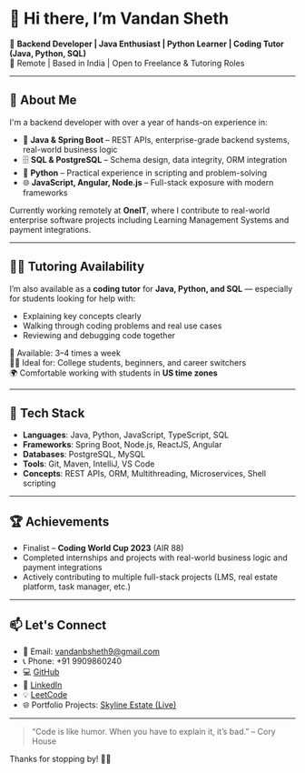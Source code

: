 # 👋 Hi there, I’m Vandan Sheth

🎯 **Backend Developer | Java Enthusiast | Python Learner | Coding Tutor (Java, Python, SQL)**  
📍 Remote | Based in India | Open to Freelance & Tutoring Roles

---

## 💼 About Me

I'm a backend developer with over a year of hands-on experience in:

- 🧠 **Java & Spring Boot** – REST APIs, enterprise-grade backend systems, real-world business logic
- 🗄️ **SQL & PostgreSQL** – Schema design, data integrity, ORM integration
- 🐍 **Python** – Practical experience in scripting and problem-solving
- 🌐 **JavaScript, Angular, Node.js** – Full-stack exposure with modern frameworks

Currently working remotely at **OneIT**, where I contribute to real-world enterprise software projects including Learning Management Systems and payment integrations.

---

## 🧑‍🏫 Tutoring Availability

I’m also available as a **coding tutor** for **Java, Python, and SQL** — especially for students looking for help with:

- Explaining key concepts clearly
- Walking through coding problems and real use cases
- Reviewing and debugging code together

📅 Available: 3–4 times a week  
🧑‍🎓 Ideal for: College students, beginners, and career switchers  
🌍 Comfortable working with students in **US time zones**

---

## 🚀 Tech Stack

- **Languages**: Java, Python, JavaScript, TypeScript, SQL
- **Frameworks**: Spring Boot, Node.js, ReactJS, Angular
- **Databases**: PostgreSQL, MySQL
- **Tools**: Git, Maven, IntelliJ, VS Code
- **Concepts**: REST APIs, ORM, Multithreading, Microservices, Shell scripting

---

## 🏆 Achievements

- Finalist – **Coding World Cup 2023** (AIR 88)
- Completed internships and projects with real-world business logic and payment integrations
- Actively contributing to multiple full-stack projects (LMS, real estate platform, task manager, etc.)

---

## 📫 Let's Connect

- 📧 Email: vandanbsheth9@gmail.com
- 📞 Phone: +91 9909860240
- 💻 [GitHub](https://github.com/vandan08)
- 💼 [LinkedIn](https://www.linkedin.com/in/vandan-sheth08/)
- 💡 [LeetCode](https://leetcode.com/u/vandan08/)
- 🌐 Portfolio Projects: [Skyline Estate (Live)](https://realestate-project-e0oq.onrender.com/)

---

> “Code is like humor. When you have to explain it, it’s bad.” – Cory House

Thanks for stopping by! 👨‍💻
